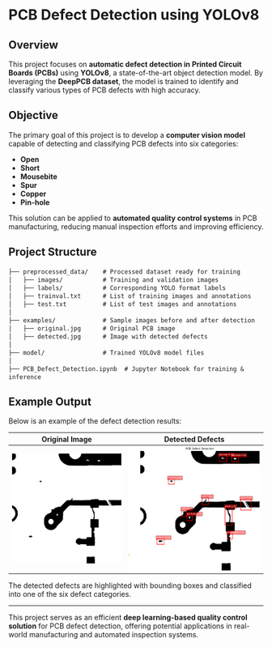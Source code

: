 # PCB Defect Detection using YOLOv8

## Overview
This project focuses on **automatic defect detection in Printed Circuit Boards (PCBs)** using **YOLOv8**, a state-of-the-art object detection model. By leveraging the **DeepPCB dataset**, the model is trained to identify and classify various types of PCB defects with high accuracy.

## Objective
The primary goal of this project is to develop a **computer vision model** capable of detecting and classifying PCB defects into six categories:

- **Open**
- **Short**
- **Mousebite**
- **Spur**
- **Copper**
- **Pin-hole**

This solution can be applied to **automated quality control systems** in PCB manufacturing, reducing manual inspection efforts and improving efficiency.

## Project Structure
```
├── preprocessed_data/    # Processed dataset ready for training
│   ├── images/           # Training and validation images
│   ├── labels/           # Corresponding YOLO format labels
│   ├── trainval.txt      # List of training images and annotations
│   ├── test.txt          # List of test images and annotations
│
├── examples/             # Sample images before and after detection
│   ├── original.jpg      # Original PCB image
│   ├── detected.jpg      # Image with detected defects
│
├── model/                # Trained YOLOv8 model files
│
├── PCB_Defect_Detection.ipynb  # Jupyter Notebook for training & inference
```

## Example Output
Below is an example of the defect detection results:

| Original Image | Detected Defects |
|---------------|-----------------|
| ![Original PCB](examples/original.jpg) | ![Detected PCB](examples/detected.png) |

The detected defects are highlighted with bounding boxes and classified into one of the six defect categories.

---
This project serves as an efficient **deep learning-based quality control solution** for PCB defect detection, offering potential applications in real-world manufacturing and automated inspection systems.


